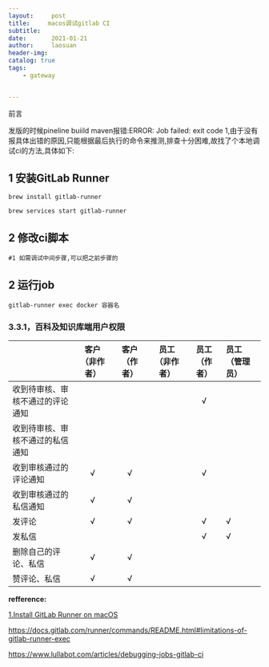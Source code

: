 ```yaml
---
layout:     post
title:     macos调试gitlab CI
subtitle:   
date:       2021-01-21
author:     laosuan
header-img: 
catalog: true
tags:
    - gateway


---
```


前言

发版的时候pineline buiild maven报错:ERROR: Job failed: exit code 1,由于没有报具体出错的原因,只能根据最后执行的命令来推测,排查十分困难,故找了个本地调试ci的方法,具体如下:



## 1 安装GitLab Runner

```
brew install gitlab-runner

brew services start gitlab-runner
```





## 2 修改ci脚本

```
#1 如需调试中间步骤,可以把之前步骤的
```





## 2 运行job

```
gitlab-runner exec docker 容器名
```







### 3.3.1，百科及知识库端用户权限

|                                  | 客户（非作者） | 客户（作者） | 员工（非作者） | 员工（作者） | 员工（管理员） |
| :------------------------------- | :------------: | :----------: | :------------: | :----------: | :------------- |
| 收到待审核、审核不通过的评论通知 |                |              |                |      √       |                |
| 收到待审核、审核不通过的私信通知 |                |              |                |              |                |
| 收到审核通过的评论通知           |       √        |      √       |                |      √       |                |
| 收到审核通过的私信通知           |       √        |      √       |                |              |                |
| 发评论                           |       √        |      √       |                |      √       | √              |
| 发私信                           |                |              |                |      √       | √              |
| 删除自己的评论、私信             |       √        |      √       |                |              |                |
| 赞评论、私信                     |       √        |      √       |                |              |                |





**refference:**

[1.Install GitLab Runner on macOS](https://docs.gitlab.com/runner/install/osx.html)

https://docs.gitlab.com/runner/commands/README.html#limitations-of-gitlab-runner-exec

https://www.lullabot.com/articles/debugging-jobs-gitlab-ci